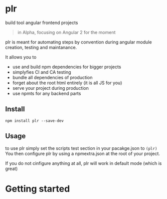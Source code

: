 # plr
build tool angular frontend projects

> in Alpha, focusing on Angular 2 for the moment

plr is meant for automating steps by convention during angular module creation, testing and maintanance.

It allows you to

* use and build npm dependencies for bigger projects
* simplyfies CI and CA testing
* bundle all dependencies of production
* forget about the root html entirely (it is all JS for you)
* serve your project during production
* use npmts for any backend parts

## Install
```shell
npm install plr --save-dev
```

## Usage
to use plr simply set the scripts test section in your pacakge.json to `(plr)`
You then configure plr by using a npmextra.json at the root of your project.

If you do not cinfigure anything at all, plr will work in default mode (which is great)

# Getting started